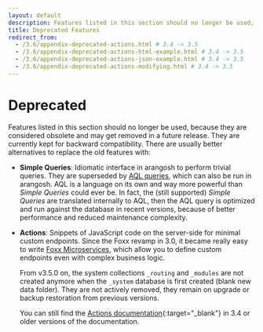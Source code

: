 ```yaml
---
layout: default
description: Features listed in this section should no longer be used, because they are considered obsolete and may get removed in a future release
title: Deprecated Features
redirect_from:
  - /3.6/appendix-deprecated-actions.html # 3.4 -> 3.5
  - /3.6/appendix-deprecated-actions-html-example.html # 3.4 -> 3.5
  - /3.6/appendix-deprecated-actions-json-example.html # 3.4 -> 3.5
  - /3.6/appendix-deprecated-actions-modifying.html # 3.4 -> 3.5
---
```

Deprecated
==========

Features listed in this section should no longer be used, because they are
considered obsolete and may get removed in a future release. They are currently
kept for backward compatibility. There are usually better alternatives to
replace the old features with:

- **Simple Queries**: Idiomatic interface in arangosh to perform trivial queries.
  They are superseded by [AQL queries](../aql/), which can also
  be run in arangosh. AQL is a language on its own and way more powerful than
  *Simple Queries* could ever be. In fact, the (still supported) *Simple Queries*
  are translated internally to AQL, then the AQL query is optimized and run
  against the database in recent versions, because of better performance and
  reduced maintenance complexity.

- **Actions**: Snippets of JavaScript code on the server-side for minimal
  custom endpoints. Since the Foxx revamp in 3.0, it became really easy to
  write [Foxx Microservices](foxx.html), which allow you to define
  custom endpoints even with complex business logic.

  From v3.5.0 on, the system collections `_routing` and `_modules` are not
  created anymore when the `_system` database is first created (blank new data
  folder). They are not actively removed, they remain on upgrade or backup
  restoration from previous versions.

  You can still find the
  [Actions documentation](https://www.arangodb.com/docs/3.4/appendix-deprecated-actions.html){:target="_blank"}
  in 3.4 or older versions of the documentation.
